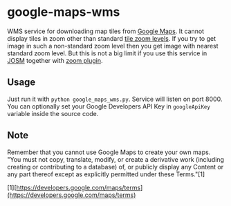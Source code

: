 google-maps-wms
===============

WMS service for downloading map tiles from [Google Maps](http://maps.google.com). It cannot display tiles in zoom other than standard [tile zoom levels](https://developers.google.com/maps/documentation/staticmaps/#Zoomlevels). If you try to get image in such a non-standard zoom level then you get image with nearest standard zoom level. But this is not a big limit if you use this service in [JOSM](http://josm.openstreetmap.de/) together with [zoom plugin](https://github.com/gumik/josm-zoom).

Usage
-----

Just run it with `python google_maps_wms.py`. Service will listen on port 8000. You can optionally set your Google Developers API Key in `googleApiKey` variable inside the source code.

Note
----
Remember that you cannot use Google Maps to create your own maps.
"You must not copy, translate, modify, or create a derivative work (including creating or contributing to a database) of, or publicly display any Content or any part thereof except as explicitly permitted under these Terms."\[1\]

\[1\][https://developers.google.com/maps/terms](https://developers.google.com/maps/terms)
